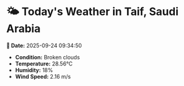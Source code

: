 # 🌤️ Today's Weather in Taif, Saudi Arabia

**📅 Date:** 2025-09-24 09:34:50

- **Condition:** Broken clouds
- **Temperature:** 28.56°C
- **Humidity:** 18%
- **Wind Speed:** 2.16 m/s
